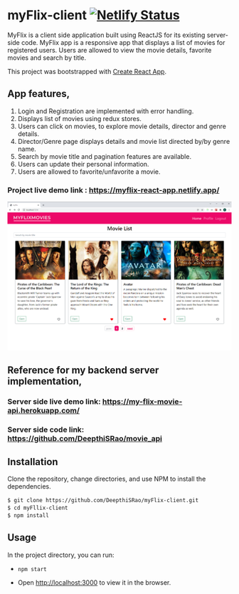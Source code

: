 # myFlix-client [![Netlify Status](https://api.netlify.com/api/v1/badges/c620301c-15de-48db-a787-c14c3896f93f/deploy-status)](https://app.netlify.com/sites/myflix-react-app/deploys)
MyFlix is a client side application built using ReactJS for its existing server-side code. MyFlix app is a responsive app that displays a list of movies for registered users. Users are allowed to view the movie details, favorite movies and search by title.

This project was bootstrapped with [Create React App](https://github.com/facebook/create-react-app).

## App features,

1. Login and Registration are implemented with error handling.
2. Displays list of movies using redux stores.
3. Users can click on movies, to explore movie details, director and genre details.
4. Director/Genre page displays details and movie list directed by/by genre name.
5. Search by movie title and pagination features are available.
6. Users can update their personal information.
7. Users are allowed to favorite/unfavorite a movie. 

### Project live demo link : https://myflix-react-app.netlify.app/
![Markdown Logo](/src/images/HomePage.png)

## Reference for my backend server implementation,
### Server side live demo link: https://my-flix-movie-api.herokuapp.com/
### Server side code link: https://github.com/DeepthiSRao/movie_api

## Installation

Clone the repository, change directories, and use NPM to install the dependencies.

```bash
$ git clone https://github.com/DeepthiSRao/myFlix-client.git
$ cd myFllix-client
$ npm install
```

## Usage

In the project directory, you can run:

- `npm start`

- Open [http://localhost:3000](http://localhost:3000) to view it in the browser.
